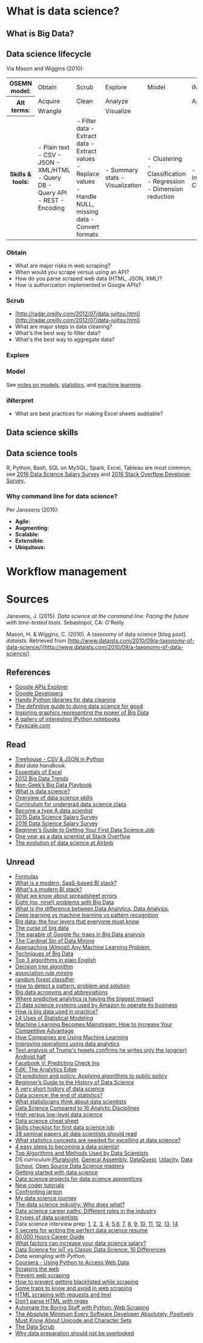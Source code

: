 
# What is data science?

## What is Big Data?

## Data science lifecycle

Via Mason and Wiggins (2010):

<table class="OSEMN">
<tr>
<th>OSEMN model:</th>
<td>Obtain</td>
<td>Scrub</td>
<td>Explore</td>
<td>Model</td>
<td>iNterpret</td>
</tr>

<tr>
<th rowspan=2>Alt terms:</th>
<td>Acquire</td>
<td>Clean</td>
<td colspan=2>Analyze</td>
<td>Apply</td>
</tr>

<tr>
<td colspan=2>Wrangle</td>
<td colspan=4>Visualize</td>
</tr>

<tr>
<th>Skills & tools:</th>
<td style="text-align: left;">
- Plain text
- CSV
- JSON
- XML/HTML
- Query DB
- Query API
- REST
- Encoding
</td>

<td style="text-align: left;">
- Filter data
- Extract data
- Extract values
- Replace values
- Handle NULL, missing data
- Convert formats
</td>

<td style="text-align: left;">
- Summary stats
- Visualization
</td>

<td style="text-align: left;">
- Clustering
- Classification
- Regression
- Dimension reduction
</td>

<td style="text-align: left;">
- Conclusion
- Implications
- Communication
</td>

</tr>
</table>



### Obtain 

- What are major risks in web scraping?
- When would you scrape versus using an API?
- How do you parse scraped web data (HTML, JSON, XML)?
- How is authorization implemented in Google APIs?

### Scrub

- [http://radar.oreilly.com/2012/07/data-jujitsu.html](http://radar.oreilly.com/2012/07/data-jujitsu.html)
- What are major steps in data cleaning?
- What's the best way to filter data?
- What's the best way to aggregate data?

### Explore

### Model

See [notes on models](models.html), [statistics](statistics.html), and [machine learning](machine-learning.html).

### iNterpret

- What are best practices for making Excel sheets auditable?

## Data science skills

## Data science tools

R, Python, Bash, SQL on MySQL, Spark, Excel, Tableau are most common; see [2016 Data Science Salary Survey](http://www.oreilly.com/data/free/files/2016-data-science-salary-survey.pdf?utm_campaign=Revue%20newsletter&utm_medium=Newsletter&utm_source=revue) and [2016 Stack Overflow Developer Survey.](https://stackoverflow.com/insights/survey/2016)

### Why command line for data science?

Per Janssens (2015):

- **Agile:**
- **Augmenting:**
- **Scalable:**
- **Extensible:**
- **Ubiquitous:**


# Workflow management



# Sources

Janssens, J. (2015). _Data science at the command line: Facing the future with time-tested tools._ Sebastopol, CA: O'Reilly.

Mason, H. & Wiggins, C. (2010). A taxonomy of data science [blog post]. _dataists._ Retrieved from [http://www.dataists.com/2010/09/a-taxonomy-of-data-science/](http://www.dataists.com/2010/09/a-taxonomy-of-data-science/)

## References

- [Google APIs Explorer](https://developers.google.com/apis-explorer/#p/)
- [Google Developers](https://developers.google.com/)
- [Handy Python libraries for data cleaning](https://blog.modeanalytics.com/python-data-cleaning-libraries/)
- [The definitive guide to doing data science for good](http://www.google.com/url?q=http%3A%2F%2Fblog.datalook.io%2Fdefinitive-guide-data-science-good%2F&amp;sa=D&amp;sntz=1&amp;usg=AFQjCNFEeDt8cmAXAGdxIEkBkfvfpFaj0Q)
- [Inspiring graphics representing the power of Big Data](http://www.google.com/url?q=http%3A%2F%2Fbigdatapix.tumblr.com%2F&amp;sa=D&amp;sntz=1&amp;usg=AFQjCNEehYvPPRU2P5aV9UdWZkxXQ4sGXQ)
- [A gallery of interesting IPython notebooks](https://github.com/ipython/ipython/wiki/A-gallery-of-interesting-IPython-Notebooks)
- [Payscale.com](http://www.google.com/url?q=http%3A%2F%2FPayscale.com&amp;sa=D&amp;sntz=1&amp;usg=AFQjCNGimDEmMBGkQckho0pfxd2Apq2pog)

## Read

- [Treehouse -&nbsp;CSV &amp; JSON&nbsp;in Python](https://www.google.com/url?q=https%3A%2F%2Fteamtreehouse.com%2Flibrary%2Fcsv-and-json-in-python&amp;sa=D&amp;sntz=1&amp;usg=AFQjCNH4m-fFGcDa-fuIpEHKxk28kRxlqg)
- _Bad data handbook._
- [Essentials of Excel](http://www.lynda.com/Excel-tutorials/Excel-2016-Essential-Training/376985-2.html)
- [2012 Big Data Trends](http://www.google.com/url?q=http%3A%2F%2Fnewvantage.com%2Fwp-content%2Fuploads%2F2012%2F12%2FNVP-Big-Data-Survey-Themes-Trends.pdf&amp;sa=D&amp;sntz=1&amp;usg=AFQjCNHRoT4kKvY4DlkGXKQGbYza3sms_Q)
- [Non-Geek’s Big Data Playbook](https://drive.google.com/file/d/0B6XYyy1UbJ3XNHZTNnd5VHJlU1lFTy14X21yakpRbkp1aXY0/view?usp=sharing)
- [What is data science?](http://www.google.com/url?q=http%3A%2F%2Fwww.harlan.harris.name%2F2011%2F09%2Fdata-science-moores-law-and-moneyball%2F&amp;sa=D&amp;sntz=1&amp;usg=AFQjCNFFUXewbEeU8TMiZNRGDjapcpXbQg)
- [Overview of data science skills](https://www.google.com/url?q=https%3A%2F%2Fhail-data.quora.com%2FHow-to-acquire-the-Essential-Skill-Set-the-Self-Starter-way&amp;sa=D&amp;sntz=1&amp;usg=AFQjCNFKlrTrypOXNz0wAef67v-A-uQrsQ)
- [Curriculum for undergrad data science class](https://drive.google.com/open?id=0B6XYyy1UbJ3XTGJ3UU9oSnVhNEk)
- [Become a type A data scientist](http://www.google.com/url?q=http%3A%2F%2Fwww.kdnuggets.com%2F2016%2F08%2Fbecome-type-a-data-scientist.html&amp;sa=D&amp;sntz=1&amp;usg=AFQjCNFH66SnPEMDR4tnCqIIxeJ1uKuhoQ)
- [2015 Data Science Salary Survey](https://drive.google.com/open?id=0B6XYyy1UbJ3XbG41SmpRNE5MY00)
- [2016 Data Science Salary Survey](http://www.google.com/url?q=http%3A%2F%2Fwww.oreilly.com%2Fdata%2Ffree%2Ffiles%2F2016-data-science-salary-survey.pdf%3Futm_campaign%3DRevue%2520newsletter%26utm_medium%3DNewsletter%26utm_source%3Drevue&amp;sa=D&amp;sntz=1&amp;usg=AFQjCNHoClnoMNA-S7SxTpbK-wfKIPIvvA)
- [Beginner’s Guide to Getting Your First Data Science Job](https://drive.google.com/file/d/0B6XYyy1UbJ3XZnl1S2d3aUlOMWc/view?usp=sharing)
- [One year as a data scientist at Stack Overflow](http://www.google.com/url?q=http%3A%2F%2Fvarianceexplained.org%2Fr%2Fyear_data_scientist%2F&amp;sa=D&amp;sntz=1&amp;usg=AFQjCNFsYHVOtqKTMjBOpf9Cjnr2d42hWg)
- [The evolution of data science at Airbnb](http://www.google.com/url?q=http%3A%2F%2Fblog.kaggle.com%2F2016%2F09%2F06%2Fbuilding-a-team-from-the-inside-out-alok-gupta-on-the-evolution-of-data-science-at-airbnb%2F&amp;sa=D&amp;sntz=1&amp;usg=AFQjCNHq0epTyxnQywNKzIra7o4rnPOj6Q)

## Unread

- [Formulas](http://www.lynda.com/Excel-tutorials/Excel-2016-Advanced-Formulas-Functions/431188-2.html)
- [What is a modern, SaaS-based BI stack?](https://blog.fishtownanalytics.com/what-are-the-steps-tools-in-setting-up-a-modern-saas-based-bi-infrastructure-281e0860f9a9#.bm4b1vblj)
- [What's a modern BI stack?](https://blog.fishtownanalytics.com/what-are-the-steps-tools-in-setting-up-a-modern-saas-based-bi-infrastructure-281e0860f9a9#.bm4b1vblj)
- [What we know about spreadsheet errors](http://panko.shidler.hawaii.edu/SSR/Mypapers/whatknow.htm)
- [Eight (no, nine!) problems with Big Data](https://www.nytimes.com/2014/04/07/opinion/eight-no-nine-problems-with-big-data.html)
- [What is the difference between Data Analytics, Data Analysis,](http://www.quora.com/What-is-the-difference-between-Data-Analytics-Data-Analysis-Data-Mining-Data-Science-Machine-Learning-and-Big-Data-1)
- [Deep learning vs machine learning vs pattern recognition](http://www.datasciencecentral.com/profiles/blogs/deep-learning-vs-machine-learning-vs-pattern-recognition)
- [Big data: the four layers that everyone must know](http://www.ap-institute.com/big-data-articles/big-data-the-4-layers-everyone-must-know.aspx)
- [The curse of big data](http://www.analyticbridge.com/profiles/blogs/the-curse-of-big-data)
- [The parable of Google flu: traps in Big Data analysis](http://gking.harvard.edu/files/gking/files/0314policyforumff.pdf)
- [The Cardinal Sin of Data Mining](http://www.kdnuggets.com/2014/06/cardinal-sin-data-mining-data-science.html)
- [Approaching (Almost) Any Machine Learning Problem&nbsp;](http://blog.kaggle.com/2016/07/21/approaching-almost-any-machine-learning-problem-abhishek-thakur/)
- [Techniques of Big Data](http://www.lynda.com/Hadoop-tutorials/Techniques-Concepts-Big-Data/158656-2.html)
- [Top 3 algorithms in plain English](http://dataconomy.com/top-3-algorithms-plain-english/)
- [Decision tree algorithm](http://www.codechannels.com/video/edureka/data-science/understanding-decision-tree-algorithm-edureka/)
- [association rule mining](http://www.codechannels.com/video/edureka/data-science/association-rule-mining-data-science-edureka/)
- [random forest classifier](http://www.edureka.co/blog/random-forest-classifier/)
- [How to detect a pattern: problem and solution](http://www.analyticbridge.com/profiles/blogs/how-to-detect-a-pattern-problem-and-solution)
- [Big data acronyms and abbreviations](http://jethro.io/blog/big-data-acronyms-and-abbreviations)
- [Where predictive analytics is having the biggest impact](https://hbr.org/2016/05/where-predictive-analytics-is-having-the-biggest-impact?)
- [21 data science systems used by Amazon to operate its business](http://www.datasciencecentral.com/profiles/blogs/20-data-science-systems-used-by-amazon-to-operate-its-business)
- [How is big data used in practice?](http://www.ap-institute.com/big-data-articles/how-is-big-data-used-in-practice-10-use-cases-everyone-should-read.aspx)
- [24 Uses of Statistical Modeling](http://www.datasciencecentral.com/profiles/blogs/top-20-uses-of-statistical-modeling)
- [Machine Learning Becomes Mainstream: How to Increase Your Competitive Advantage](http://www.datasciencecentral.com/profiles/blogs/machine-learning-becomes-mainstream-how-to-increase-your)
- [How Companies are Using Machine Learning](https://hbr.org/2016/05/how-companies-are-using-machine-learning-to-get-faster-and-more-efficient?__s=1sug2edwwzuepsbhzhoz)
- [Improving operations using data analytics](https://www.oreilly.com/ideas/improving-operations-using-data-analytics)
- [Text analysis of Trump's tweets confirms he writes only the (angrier) Android half](http://varianceexplained.org/r/trump-tweets/)
- [Facebook V: Predicting Check Ins](https://ttvand.github.io/Winning-approach-of-the-Facebook-V-Kaggle-competition/)
- [EdX: The Analytics Edge](https://courses.edx.org/courses/course-v1:MITx+15.071x_2a+2T2015/2891f8bf120945b9aa12e6601739c3e6/)
- [Of prediction and policy: Applying algorithms to public policy](http://www.economist.com/news/finance-and-economics/21705329-governments-have-much-gain-applying-algorithms-public-policy)
- [Beginner’s Guide to the History of Data Science](http://www.google.com/url?q=http%3A%2F%2Fdataconomy.com%2Fbeginners-guide-history-data-science%2F&amp;sa=D&amp;sntz=1&amp;usg=AFQjCNH_qcKxjcd-DAAvXg_zWX7kzUKA7w)
- [A very short history of data science](http://www.google.com/url?q=http%3A%2F%2Fwww.forbes.com%2Fsites%2Fgilpress%2F2013%2F05%2F28%2Fa-very-short-history-of-data-science%2F%2376ae778569fd&amp;sa=D&amp;sntz=1&amp;usg=AFQjCNEpft2sPmMQw1O1wCxORjUQnG0HRg)
- [Data science: the end of statistics?](https://www.google.com/url?q=https%3A%2F%2Fnormaldeviate.wordpress.com%2F2013%2F04%2F13%2Fdata-science-the-end-of-statistics%2F&amp;sa=D&amp;sntz=1&amp;usg=AFQjCNEX9FQWmpXnP-59VF-tKf4kvDgkAg)
- [What statisticians think about data scientists](http://www.google.com/url?q=http%3A%2F%2Fwww.datasciencecentral.com%2Fprofiles%2Fblogs%2Fwhat-statisticians-think-about-data-scientists&amp;sa=D&amp;sntz=1&amp;usg=AFQjCNGm3a3YP_b1OiE_1ABY1YNbEEEWTQ)
- [Data Science Compared to 16 Analytic Disciplines](http://www.google.com/url?q=http%3A%2F%2Fwww.datasciencecentral.com%2Fprofiles%2Fblogs%2F17-analytic-disciplines-compared&amp;sa=D&amp;sntz=1&amp;usg=AFQjCNEjtsf0c0S7M3g9pJ4XrRPEM4iaPQ)
- [High versus low-level data science](http://www.google.com/url?q=http%3A%2F%2Fwww.datasciencecentral.com%2Fprofiles%2Fblogs%2Fhigh-level-versus-low-level-data-science&amp;sa=D&amp;sntz=1&amp;usg=AFQjCNEe74Dh1pID4GB4LuN3Xv1n5o5Qpw)
- [Data science cheat sheet](http://www.google.com/url?q=http%3A%2F%2Fwww.datasciencecentral.com%2Fprofiles%2Fblogs%2Fdata-science-cheat-sheet&amp;sa=D&amp;sntz=1&amp;usg=AFQjCNFNiLDxwomw2tMc50hiQZDQsOhS7A)
- [Skills checklist for first data science job](http://www.google.com/url?q=http%3A%2F%2F1onjea25cyhx3uvxgs4vu325.wpengine.netdna-cdn.com%2Fwp-content%2Fuploads%2F2014%2F12%2FUdacityUltimateSkillChecklistForYourFirstDataAnalystJob.pdf&amp;sa=D&amp;sntz=1&amp;usg=AFQjCNH746Let7xxAFLenUAyhAi7uZgdSA)
- [38 seminal papers all data scientists should read](http://www.google.com/url?q=http%3A%2F%2Fwww.datasciencecentral.com%2Fgroup%2Fresources%2Fforum%2Ftopics%2F38-seminal-articles-every-data-scientist-should-read&amp;sa=D&amp;sntz=1&amp;usg=AFQjCNELg0Qvmdfnkf12GmRnPi1nTw9ONg)
- [What statistics concepts are needed for excelling at data science?](http://www.google.com/url?q=http%3A%2F%2Fwww.kdnuggets.com%2F2016%2F08%2Fstatistics-topics-needed-excelling-data-science.html&amp;sa=D&amp;sntz=1&amp;usg=AFQjCNHpdLWvFlUWKh2cGq8ILiFnrU-kMA)
- [4 easy steps to becoming a data scientist](http://www.google.com/url?q=http%3A%2F%2Fwww.datasciencecentral.com%2Fprofiles%2Fblogs%2F4-easy-steps-to-becoming-a-data-scientist&amp;sa=D&amp;sntz=1&amp;usg=AFQjCNE4o9n0pcJ2lGNRppqlmgA1dVnOEw)
- [Top Algorithms and Methods Used by Data Scientists](http://www.google.com/url?q=http%3A%2F%2Fwww.kdnuggets.com%2F2016%2F09%2Fpoll-algorithms-used-data-scientists.html&amp;sa=D&amp;sntz=1&amp;usg=AFQjCNHoySpJiVoWzXDLNefqUQReXOD8qw)
- DS curriculum:[Pluralsight](https://www.google.com/url?q=https%3A%2F%2Fwww.pluralsight.com%2Fblog%2Fdata-professional%2Flearning-path-data-analyst&amp;sa=D&amp;sntz=1&amp;usg=AFQjCNHUEG4Ar1WINfWvjL0JNpxID7NtvA), [General Assembly](https://www.google.com/url?q=https%3A%2F%2Fgeneralassemb.ly%2Feducation%2Flearn-data-analysis-online&amp;sa=D&amp;sntz=1&amp;usg=AFQjCNEI9Cf0yv4BiPnzXOyzoaV8Z9P47g), [DataQuest](https://www.google.com/url?q=https%3A%2F%2Fwww.dataquest.io%2Flearn&amp;sa=D&amp;sntz=1&amp;usg=AFQjCNGJ3Omy1LNWaMp1sHo_ArS6mrn30Q), [Udacity](https://www.google.com/url?q=https%3A%2F%2Fwww.udacity.com%2Fcourse%2Fdata-analyst-nanodegree--nd002&amp;sa=D&amp;sntz=1&amp;usg=AFQjCNH_-llcEXW6MF4UCI9uFTY1sXZDEw), [Data School](http://www.google.com/url?q=http%3A%2F%2Fwww.dataschool.io%2F&amp;sa=D&amp;sntz=1&amp;usg=AFQjCNG6zDzdbXOeZYZGxYMmDSFKCOIdxg), [Open Source Data Science masters](http://www.google.com/url?q=http%3A%2F%2Fdatasciencemasters.org%2F&amp;sa=D&amp;sntz=1&amp;usg=AFQjCNFvvYsmrIetQCBoBeWqSu5RIf494Q)
- [Getting started with data science](http://www.google.com/url?q=http%3A%2F%2Fpartiallyderivative.com%2Fresources%2F2015%2F2%2F17%2Fgetting-started-with-data-science&amp;sa=D&amp;sntz=1&amp;usg=AFQjCNGR3oBQckqsvW32JsvNzOLqjU5JMg)
- [Data science projects for data science apprentices](http://www.google.com/url?q=http%3A%2F%2Fwww.datasciencecentral.com%2Fgroup%2Fdsa-projects%2Fforum%2Ftopics%2Fdata-science-projects-for-dsa-candidates&amp;sa=D&amp;sntz=1&amp;usg=AFQjCNGnb-P4SLbKYWXac6ojs3WCfS5zZg)
- [New coder tutorials](http://www.google.com/url?q=http%3A%2F%2Fnewcoder.io%2Ftutorials%2F&amp;sa=D&amp;sntz=1&amp;usg=AFQjCNHhbzT658qzztWhgBomka73ampRRQ)
- [Confronting jargon](https://www.google.com/url?q=https%3A%2F%2Fmedium.com%2F%40duretti%2Fconfronting-jargon-7d39c8dd9353%23.re1tlrs5p&amp;sa=D&amp;sntz=1&amp;usg=AFQjCNFTx6ZMIsYsFvlqT2SIOMq7rWS8tA)
- [My data science journey](http://www.google.com/url?q=http%3A%2F%2Fwww.datasciencecentral.com%2Fprofiles%2Fblogs%2Fmy-data-science-journey&amp;sa=D&amp;sntz=1&amp;usg=AFQjCNFSgql1qJDyre2oxRWhZDML0PxTbA)
- [The data science industry: Who does what?](https://www.google.com/url?q=https%3A%2F%2Fwww.datacamp.com%2Fcommunity%2Ftutorials%2Fdata-science-industry-infographic&amp;sa=D&amp;sntz=1&amp;usg=AFQjCNGeGN7P11RfyE17iRG0p2PC1eMXYg)
- [Data science career paths: Different roles in the industry](https://www.google.com/url?q=https%3A%2F%2Fwww.springboard.com%2Fblog%2Fdata-science-career-paths-different-roles-industry%2F&amp;sa=D&amp;sntz=1&amp;usg=AFQjCNFF_f0cUUWEfsR83PjdZLCIPUSoGw)
- [9 types of data scientists](http://www.google.com/url?q=http%3A%2F%2Fwww.datasciencecentral.com%2Fprofiles%2Fblogs%2Fsix-categories-of-data-scientists%2F&amp;sa=D&amp;sntz=1&amp;usg=AFQjCNGFlYWvvrFMh4L8ulF5JlcmtUJcAQ)
- Data science interview prep: [1](http://www.google.com/url?q=http%3A%2F%2Fblog.udacity.com%2F2015%2F04%2Fdata-science-interview-questions.html&amp;sa=D&amp;sntz=1&amp;usg=AFQjCNF5QW4TXA3OpccPjVoRXzmQfQZGlA), [2](https://www.google.com/url?q=https%3A%2F%2Fwww.dezyre.com%2Farticle%2F100-data-science-interview-questions-and-answers-general-%2F184&amp;sa=D&amp;sntz=1&amp;usg=AFQjCNHGsvpYO9UiMzqMxFo1mrjZ1kT8vw), [3](http://www.google.com/url?q=http%3A%2F%2Fsteve-yegge.blogspot.com%2F2008%2F03%2Fget-that-job-at-google.html&amp;sa=D&amp;sntz=1&amp;usg=AFQjCNHC4Ev98jT0GfuuV00TTlJRdIEKBQ), [4](https://www.google.com/url?q=https%3A%2F%2Fwww.quora.com%2FHow-does-Airbnb-hire-data-scientists%3F__s%3D1sug2edwwzuepsbhzhoz&amp;sa=D&amp;sntz=1&amp;usg=AFQjCNFxkqN6uz2zG8hJe0rTbzzRkHsx5w), [5](http://www.google.com/url?q=http%3A%2F%2Fwww.kdnuggets.com%2F2016%2F02%2F21-data-science-interview-questions-answers.html%3F__s%3D1sug2edwwzuepsbhzhoz&amp;sa=D&amp;sntz=1&amp;usg=AFQjCNEFlANuWeAasXz3uMqREKvtaqWgOg),[6](http://www.google.com/url?q=http%3A%2F%2Fwww.kdnuggets.com%2F2016%2F01%2F20-questions-to-detect-fake-data-scientists.html&amp;sa=D&amp;sntz=1&amp;usg=AFQjCNGA8jrF_4AaM_EzAgGUrrJ5ZK9MEw), [7](http://www.google.com/url?q=http%3A%2F%2Fwww.fastcompany.com%2F3062158%2Fhit-the-ground-running%2Fhow-to-ace-a-data-science-interview&amp;sa=D&amp;sntz=1&amp;usg=AFQjCNEtAlE_Jojv3cQuK4mgC4T5nW6BKw), [8](http://www.google.com/url?q=http%3A%2F%2Fwww.datasciencecentral.com%2Fprofiles%2Fblogs%2F66-job-interview-questions-for-data-scientists&amp;sa=D&amp;sntz=1&amp;usg=AFQjCNHR5DgeLtwbEwlF15wMN5M2kB_RPw), [9](http://www.google.com/url?q=http%3A%2F%2Fwww.datasciencecentral.com%2Fprofiles%2Fblogs%2F25-questions-to-detect-fake-data-scientists&amp;sa=D&amp;sntz=1&amp;usg=AFQjCNE_wRib5RRCDq8u7ElRg9T4TEDGyg), [10](http://www.google.com/url?q=http%3A%2F%2Fwww.fastcompany.com%2F3062713%2Fhow-to-be-a-success-at-everything%2Fi-hire-engineers-at-google-heres-what-i-look-for-and-why&amp;sa=D&amp;sntz=1&amp;usg=AFQjCNE4ftaiEVCc-CDKsvyMqBlfEb0ktA), [11](http://www.google.com/url?q=http%3A%2F%2Fshop.oreilly.com%2Fproduct%2F0636920039259.do%3Fintcmp%3Dil-data-books-videos-product-na_20150815_new_site_common_questions_in_data_science_interviews_video_post_note_link&amp;sa=D&amp;sntz=1&amp;usg=AFQjCNH2KhH15AX9K5DUzVuBRWP63oUh5A), [12](https://www.google.com/url?q=https%3A%2F%2Fwww.fastcompany.com%2F3063167%2Fevery-data-science-interview-boiled-down-to-five-basic-questions&amp;sa=D&amp;sntz=1&amp;usg=AFQjCNFNkhEWZ40BySqRFt_wgTUhwAKCsQ), [13](https://www.google.com/url?q=https%3A%2F%2Fwww.springboard.com%2Fblog%2Fdata-science-interviews-lessons%2F&amp;sa=D&amp;sntz=1&amp;usg=AFQjCNGLM_SAxd-INeCXpUEBNWCkDEIROg), [14](http://www.google.com/url?q=http%3A%2F%2Fanalyticscosm.com%2Fmachine-learning-interview-questions-for-data-scientist-interview%2F&amp;sa=D&amp;sntz=1&amp;usg=AFQjCNF3PMoqnZmpdRBR56_nPJl1Dd5X4Q)
- [5 secrets for writing the perfect data science resume](https://www.google.com/url?q=https%3A%2F%2Fwww.oreilly.com%2Fideas%2F5-secrets-for-writing-the-perfect-data-scientist-resume%3Fimm_mid%3D0e581a%26cmp%3Dem-data-na-na-newsltr_20160706%26__s%3D1sug2edwwzuepsbhzhoz&amp;sa=D&amp;sntz=1&amp;usg=AFQjCNGdhAN5YxS2z9xbyq_e-jfhfLgO9w)
- [80,000 Hours Career Guide](https://www.google.com/url?q=https%3A%2F%2F80000hours.org%2Fcareer-guide%2F&amp;sa=D&amp;sntz=1&amp;usg=AFQjCNGlMjbiH7gq5Nw5Imcl32gRnb1MZw)
- [What factors can increase your data science salary?](https://www.google.com/url?q=https%3A%2F%2Fwww.springboard.com%2Fblog%2Fhighest-data-scientist-salary-possible%2F&amp;sa=D&amp;sntz=1&amp;usg=AFQjCNGfXBBQe8f3lzukZqOuZxXHXIW6sg)
- [Data Science for IoT vs Classic Data Science: 10 Differences](http://www.datasciencecentral.com/profiles/blogs/data-science-for-iot-vs-classic-data-science-10-differences)
- _Data wrangling with Python._
- [Coursera - Using Python to Access Web Data](https://www.coursera.org/learn/python-network-data)
- [Scraping the web](http://schoolofdata.org/2013/11/25/scraping-the-web/)
- [Prevent web scraping](https://blog.hartleybrody.com/prevent-scrapers/)
- [How to prevent getting blacklisted while scraping](https://www.scrapehero.com/how-to-prevent-getting-blacklisted-while-scraping/)
- [Some traps to know and avoid in web scraping](https://www.promptcloud.com/blog/some-traps-to-avoid-in-web-scraping/)
- [HTML scraping with requests and lmxl](http://docs.python-guide.org/en/latest/scenarios/scrape/)
- [Don’t parse HTML with regex](http://stackoverflow.com/questions/1732348/regex-match-open-tags-except-xhtml-self-contained-tags/1732454#1732454)
- [Automate the Boring Stuff with Python: Web Scraping](https://automatetheboringstuff.com/chapter11/)
- [The Absolute Minimum Every Software Developer Absolutely, Positively Must Know About Unicode and Character Sets](http://www.joelonsoftware.com/articles/Unicode.html)
- [The Data Scrub](https://statswithcats.wordpress.com/2010/10/17/the-data-scrub-3/)
- [Why data preparation should not be overlooked](http://www.datasciencecentral.com/profiles/blogs/why-data-preparation-should-not-be-overlooked)